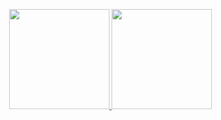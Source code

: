 <div align="center">
  <a href="https://github.com/cesarvargasjr">
  <img height="180em" src="https://github-readme-stats.vercel.app/api?username=cesarvargasjr&show_icons=true&theme=tokyonight&include_all_commits=true&count_private=true"/>
  <img height="180em" src="https://github-readme-stats.vercel.app/api/top-langs/?username=cesarvargasjr&layout=compact&langs_count=7&theme=github_dark"/>
</div>

